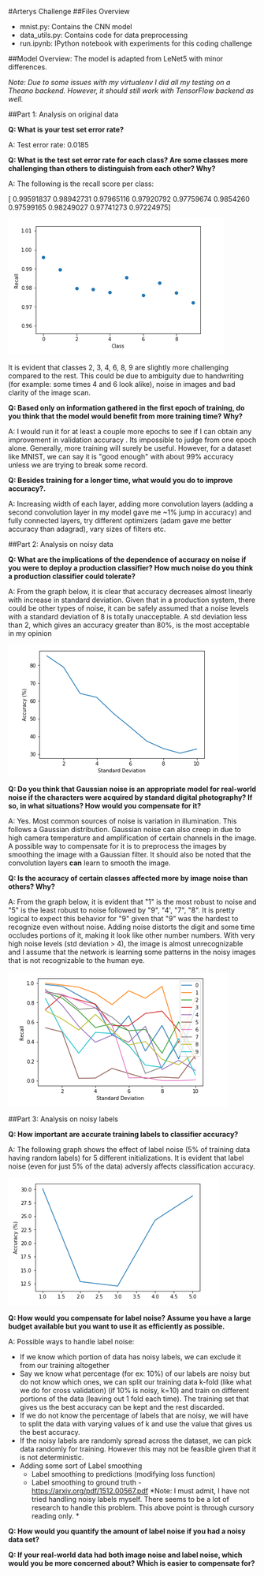 #Arterys Challenge
##Files Overview
* mnist.py: Contains the CNN model
* data_utils.py: Contains code for data preprocessing
* run.ipynb: IPython notebook with experiments for this coding challenge

##Model Overview:
The model is adapted from LeNet5 with minor differences. 

*Note: Due to some issues with my virtualenv I did all my testing on a Theano backend. However, it should still work with TensorFlow backend as well.*


##Part 1: Analysis on original data


**Q: What is your test set error rate?**

A: Test error rate: 0.0185

**Q: What is the test set error rate for each class? Are some classes more challenging than others to distinguish from each other? Why?**

A: The following is the recall score per class: 

[ 0.99591837  0.98942731  0.97965116  0.97920792  0.97759674  0.9854260  0.97599165  0.98249027  0.97741273  0.97224975]

![](img/recall.png "Per class Recall score")

It is evident that classes 2, 3, 4, 6, 8, 9 are slightly more challenging compared to the rest. This could be due to ambiguity due to handwriting (for example: some times 4 and 6 look alike), noise in images and bad clarity of the image scan. 

**Q: Based only on information gathered in the first epoch of training, do you think that the model would benefit from more training time? Why?**

A: I would run it for at least a couple more epochs to see if I can obtain any improvement in validation accuracy . Its impossible to judge from one epoch alone. Generally, more training will surely be useful. However, for a dataset like MNIST, we can say it is "good enough" with about 99% accuracy unless we are trying to break some record. 

**Q: Besides training for a longer time, what would you do to improve accuracy?.**

A: Increasing width of each layer, adding more convolution layers (adding a second convolution layer in my model gave me ~1% jump in accuracy) and fully connected layers, try different optimizers (adam gave me better accuracy than adagrad), vary sizes of filters etc.

##Part 2: Analysis on noisy data


**Q: What are the implications of the dependence of accuracy on noise if you were to deploy a production classifier? How much noise do you think a production classifier could tolerate?**

A: From the graph below, it is clear that accuracy decreases almost linearly with increase in standard deviation. Given that in a production system, there could be other types of noise, it can be safely assumed that a noise levels with a standard deviation of 8 is totally unacceptable. A std deviation less than 2, which gives an accuracy greater than 80%, is the most acceptable in my opinion 

![](img/acc_w_noise.png "Accuracy with noise")

**Q: Do you think that Gaussian noise is an appropriate model for real-world noise if the characters were acquired by standard digital photography? If so, in what situations? How would you compensate for it?**

A: Yes. Most common sources of noise is variation in illumination. This follows a Gaussian distribution. Gaussian noise can also creep in due to high camera temperature and amplification of certain channels in the image. A possible way to compensate for it is to preprocess the images by smoothing the image with a Gaussian filter. It should also be noted that the convolution layers **can** learn to smooth  the image.  

**Q: Is the accuracy of certain classes affected more by image noise than others? Why?**

A: From the graph below, it is evident that "1" is the most robust to noise and "5" is the least robust to noise followed by "9", "4', "7", "8". It is pretty logical to expect this behavior for "9" given that "9" was the hardest to recognize even without noise. Adding noise distorts the digit and some time occludes portions of it, making it look like other number numbers. With very high noise levels (std deviation > 4), the image is almost unrecognizable and I assume that the network is learning some patterns in the noisy images that is not recognizable to the human eye. 

![](img/recall_w_noise.png "Per class Recall with image noise")


##Part 3: Analysis on noisy labels


**Q: How important are accurate training labels to classifier accuracy?**

A: The following graph shows the effect of label noise (5% of training data having random labels) for 5 different initializations. It is evident that label noise (even for just 5% of the data) adversly affects classification accuracy. 

![](img/acc_w_lnoise.png "Per class Recall with label noise")


**Q: How would you compensate for label noise? Assume you have a large budget available but you want to use it as efficiently as possible.**

A: Possible ways to handle label noise:
* If we know which portion of data has noisy labels, we can exclude it from our training altogether
* Say we know what percentage (for ex: 10%) of our labels are noisy but do not know which ones, we can split our training data k-fold (like what we do for cross validation) (if 10% is noisy, k=10) and train on different portions of the data (leaving out 1 fold each time). The training set that gives us the best accuracy can be kept and the rest discarded.
* If we do not know the percentage of labels that are noisy, we will have to split the data with varying values of k and use the value that gives us the best accuracy.
* If the noisy labels are randomly spread across the dataset, we can pick data randomly for training. However this may not be feasible given that it is not deterministic. 
* Adding some sort of Label smoothing
  - Label smoothing to predictions (modifying loss function)
  - Label smoothing to ground truth - https://arxiv.org/pdf/1512.00567.pdf
*Note: I must admit, I have not tried handling noisy labels myself. There seems to be a lot of research to handle this problem. This above point is through cursory reading only. *

**Q: How would you quantify the amount of label noise if you had a noisy data set?**

**Q: If your real-world data had both image noise and label noise, which would you be more concerned about? Which is easier to compensate for?**

